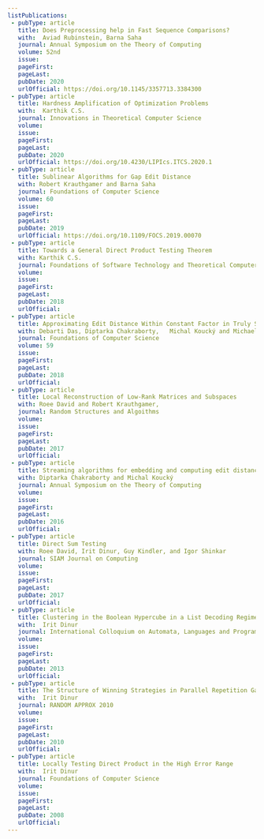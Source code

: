 ```yaml
---
listPublications:
 - pubType: article
   title: Does Preprocessing help in Fast Sequence Comparisons?
   with:  Aviad Rubinstein, Barna Saha
   journal: Annual Symposium on the Theory of Computing
   volume: 52nd
   issue: 
   pageFirst: 
   pageLast: 
   pubDate: 2020
   urlOfficial: https://doi.org/10.1145/3357713.3384300
 - pubType: article
   title: Hardness Amplification of Optimization Problems
   with:  Karthik C.S.
   journal: Innovations in Theoretical Computer Science 
   volume: 
   issue: 
   pageFirst:
   pageLast: 
   pubDate: 2020
   urlOfficial: https://doi.org/10.4230/LIPIcs.ITCS.2020.1
 - pubType: article
   title: Sublinear Algorithms for Gap Edit Distance
   with: Robert Krauthgamer and Barna Saha
   journal: Foundations of Computer Science
   volume: 60 
   issue: 
   pageFirst: 
   pageLast: 
   pubDate: 2019
   urlOfficial: https://doi.org/10.1109/FOCS.2019.00070
 - pubType: article
   title: Towards a General Direct Product Testing Theorem
   with: Karthik C.S.
   journal: Foundations of Software Technology and Theoretical Computer Science
   volume: 
   issue: 
   pageFirst: 
   pageLast: 
   pubDate: 2018
   urlOfficial: 
 - pubType: article
   title: Approximating Edit Distance Within Constant Factor in Truly Sub-Quadratic Time
   with: Debarti Das, Diptarka Chakraborty,   Michal Koucký and Michael Saks, 
   journal: Foundations of Computer Science
   volume: 59
   issue: 
   pageFirst: 
   pageLast: 
   pubDate: 2018
   urlOfficial: 
 - pubType: article
   title: Local Reconstruction of Low-Rank Matrices and Subspaces
   with: Roee David and Robert Krauthgamer,
   journal: Random Structures and Algoithms
   volume: 
   issue: 
   pageFirst: 
   pageLast: 
   pubDate: 2017
   urlOfficial: 
 - pubType: article
   title: Streaming algorithms for embedding and computing edit distance in the low distance regime
   with: Diptarka Chakraborty and Michal Koucký
   journal: Annual Symposium on the Theory of Computing
   volume: 
   issue: 
   pageFirst: 
   pageLast: 
   pubDate: 2016
   urlOfficial: 
 - pubType: article
   title: Direct Sum Testing
   with: Roee David, Irit Dinur, Guy Kindler, and Igor Shinkar
   journal: SIAM Journal on Computing
   volume: 
   issue: 
   pageFirst: 
   pageLast: 
   pubDate: 2017
   urlOfficial: 
 - pubType: article
   title: Clustering in the Boolean Hypercube in a List Decoding Regime
   with:  Irit Dinur
   journal: International Colloquium on Automata, Languages and Programming
   volume: 
   issue: 
   pageFirst: 
   pageLast: 
   pubDate: 2013
   urlOfficial: 
 - pubType: article
   title: The Structure of Winning Strategies in Parallel Repetition Games
   with:  Irit Dinur
   journal: RANDOM APPROX 2010
   volume: 
   issue: 
   pageFirst: 
   pageLast: 
   pubDate: 2010
   urlOfficial: 
 - pubType: article
   title: Locally Testing Direct Product in the High Error Range
   with:  Irit Dinur
   journal: Foundations of Computer Science
   volume: 
   issue: 
   pageFirst: 
   pageLast: 
   pubDate: 2008
   urlOfficial: 
---
```

